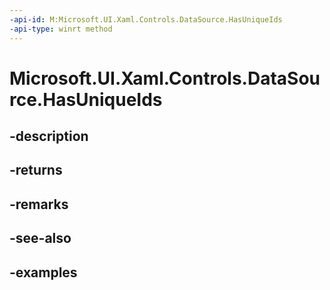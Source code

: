 ```yaml
---
-api-id: M:Microsoft.UI.Xaml.Controls.DataSource.HasUniqueIds
-api-type: winrt method
---
```


<!-- Method syntax.
public bool DataSource.HasUniqueIds()
-->

# Microsoft.UI.Xaml.Controls.DataSource.HasUniqueIds

## -description

## -returns

## -remarks

## -see-also

## -examples

